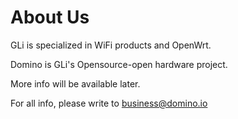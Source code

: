 About Us
=========

GLi is specialized in WiFi products and OpenWrt.

Domino is GLi's Opensource-open hardware project.

More info will be available later.

For all info, please write to business@domino.io